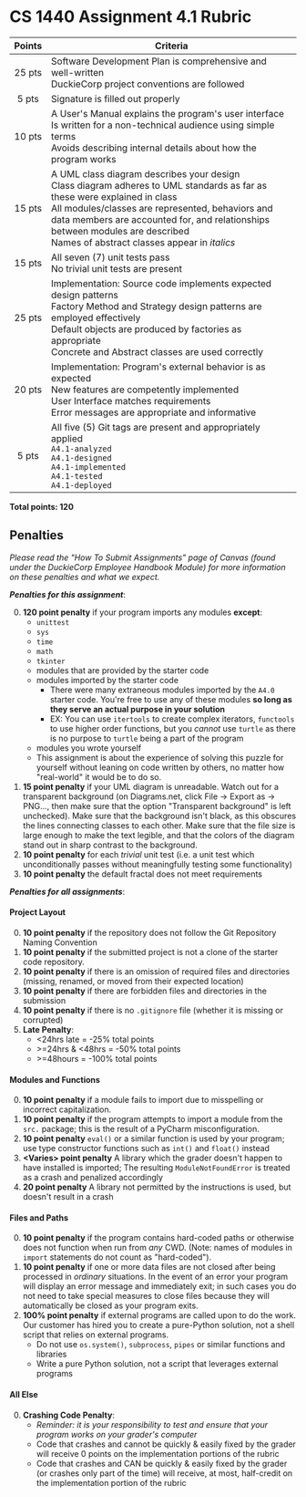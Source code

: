 # CS 1440 Assignment 4.1 Rubric

| Points | Criteria
|:------:|--------------------------------------------------------------------------------
| 25 pts | Software Development Plan is comprehensive and well-written<br/>DuckieCorp project conventions are followed
| 5 pts  | Signature is filled out properly
| 10 pts | A User's Manual explains the program's user interface<br/>Is written for a non-technical audience using simple terms<br/>Avoids describing internal details about how the program works
| 15 pts | A UML class diagram describes your design<br/>Class diagram adheres to UML standards as far as these were explained in class<br/>All modules/classes are represented, behaviors and data members are accounted for, and relationships between modules are described<br/>Names of abstract classes appear in *italics*
| 15 pts | All seven (7) unit tests pass<br/>No trivial unit tests are present
| 25 pts | Implementation: Source code implements expected design patterns<br/>Factory Method and Strategy design patterns are employed effectively<br/>Default objects are produced by factories as appropriate<br/>Concrete and Abstract classes are used correctly
| 20 pts | Implementation: Program's external behavior is as expected<br/>New features are competently implemented<br/>User Interface matches requirements<br/>Error messages are appropriate and informative
| 5 pts  | All five (5) Git tags are present and appropriately applied <br/>`A4.1-analyzed` <br/>`A4.1-designed` <br/>`A4.1-implemented` <br/>`A4.1-tested` <br/>`A4.1-deployed`

**Total points: 120**


## Penalties
*Please read the "How To Submit Assignments" page of Canvas (found under the DuckieCorp Employee Handbook Module) for more information on these penalties and what we expect.*

***Penalties for this assignment***:

0.  **120 point penalty** if your program imports any modules **except**:
    *   `unittest`
    *   `sys`
    *   `time`
    *   `math`
    *   `tkinter`
    *   modules that are provided by the starter code
    *   modules imported by the starter code
        *   There were many extraneous modules imported by the `A4.0` starter code. You're free to use any of these modules **so long as they serve an actual purpose in your solution**
        *   EX: You can use `itertools` to create complex iterators, `functools` to use higher order functions, but you *cannot* use `turtle` as there is no purpose to `turtle` being a part of the program
    *   modules you wrote yourself
    *   This assignment is about the experience of solving this puzzle for yourself without leaning on code written by others, no matter how "real-world" it would be to do so.
1.  **15 point penalty**  if your UML diagram is unreadable.  Watch out for a transparent background (on Diagrams.net, click File -> Export as -> PNG..., then make sure that the option "Transparent background" is left unchecked).  Make sure that the background isn't black, as this obscures the lines connecting classes to each other.  Make sure that the file size is large enough to make the text legible, and that the colors of the diagram stand out in sharp contrast to the background.
2.  **10 point penalty** for each  _trivial_ unit test (i.e. a unit test which unconditionally passes without meaningfully testing some functionality)
3.  **10 point penalty** the default fractal does not meet requirements


***Penalties for all assignments***:

#### Project Layout
0. **10 point penalty** if the repository does not follow the Git Repository Naming Convention
1. **10 point penalty** if the submitted project is not a clone of the starter code repository.
2. **10 point penalty** if there is an omission of required files and directories (missing, renamed, or moved from their expected location)
3. **10 point penalty** if there are forbidden files and directories in the submission
4. **10 point penalty** if there is no `.gitignore` file (whether it is missing or corrupted)
5. **Late Penalty**:
    *   \<24hrs late = -25% total points
    *   \>=24hrs & <48hrs = -50% total points
    *   \>=48hours = -100% total points

#### Modules and Functions
0. **10 point penalty** if a module fails to import due to misspelling or incorrect capitalization.
1. **10 point penalty** if the program attempts to import a module from the `src.` package; this is the result of a PyCharm misconfiguration.
2. **10 point penalty** `eval()` or a similar function is used by your program; use type constructor functions such as `int()` and `float()` instead
3. **\<Varies\> point penalty** A library which the grader doesn't happen to have installed is imported; The resulting `ModuleNotFoundError` is treated as a crash and penalized accordingly
4. **20 point penalty** A library not permitted by the instructions is used, but doesn't result in a crash

#### Files and Paths
0. **10 point penalty** if the program contains hard-coded paths or otherwise does not function when run from *any* CWD.  (Note: names of modules in `import` statements do not count as "hard-coded").
1. **10 point penalty** if one or more data files are not closed after being processed in *ordinary* situations.  In the event of an error your program will display an error message and immediately exit; in such cases you do not need to take special measures to close files because they will automatically be closed as your program exits.
2. **100% point penalty** if external programs are called upon to do the work.  Our customer has hired you to create a pure-Python solution, not a shell script that relies on external programs.
    - Do not use `os.system()`, `subprocess`, `pipes` or similar functions and libraries
    - Write a pure Python solution, not a script that leverages external programs

#### All Else
0. **Crashing Code Penalty**:
    * *Reminder: it is your responsibility to test and ensure that your program works on your grader's computer*
    *   Code that crashes and cannot be quickly & easily fixed by the grader will receive 0 points on the implementation portions of the rubric
    *   Code that crashes and CAN be quickly & easily fixed by the grader (or crashes only part of the time) will receive, at most, half-credit on the implementation portion of the rubric
